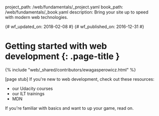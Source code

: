 project_path: /web/fundamentals/_project.yaml
book_path: /web/fundamentals/_book.yaml
description: Bring your site up to speed with modern web technologies.

{# wf_updated_on: 2018-02-08 #}
{# wf_published_on: 2016-12-31 #}

# Getting started with web development {: .page-title }

{% include "web/_shared/contributors/ewagasperowicz.html" %}

[page stub]
If you're new to web development, check out these resources:

* our Udacity courses
* our ILT trainings
* MDN

If you're familiar with basics and want to up your game, read on.
